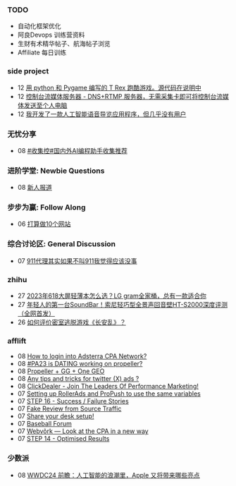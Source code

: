 ### TODO
-  自动化框架优化
-  阿良Devops 训练营资料
-  生财有术精华帖子、航海帖子浏览
-  Affiliate 每日训练

### side project
<!-- sideproject:START -->
-  12 [用 python 和 Pygame 编写的 T Rex 跑酷游戏。源代码在说明中](https://www.youtube.com/watch?v=pZySIXSelCA)
-  12 [控制台流媒体服务器 - DNS+RTMP 服务器，无需采集卡即可将控制台流媒体发送至个人电脑](https://github.com/Aioros/console-streaming-server)
-  12 [我开发了一款人工智能语音导览应用程序，但几乎没有用户](https://www.reddit.com/r/SideProject/comments/18gpp0e/ive_built_an_ai_audio_tour_app_but_have_almost_no/)<!-- sideproject:END -->


### 无忧分享
<!-- ruyo:START -->
-  08 [#收集控#国内外AI编程助手收集推荐](https://51.ruyo.net/18684.html)<!-- ruyo:END -->

### 进阶学堂: Newbie Questions
<!-- advertcn1:START -->
-  08 [新人报道](https://www.advertcn.com/thread-115279-1-1.html)<!-- advertcn1:END -->

### 步步为赢: Follow Along
<!-- advertcn2:START -->
-  06 [打算做10个网站](https://www.advertcn.com/thread-115247-1-1.html)<!-- advertcn2:END -->

### 综合讨论区: General Discussion
<!-- advertcn3:START -->
-  07 [911代理其实如果不叫911我觉得应该没事](https://www.advertcn.com/thread-115274-1-1.html)<!-- advertcn3:END -->


### zhihu
<!-- zhihu:START -->
-  27 [2023年618大屏轻薄本怎么选？LG gram全家桶，总有一款适合你](http://zhuanlan.zhihu.com/p/632641888?utm_campaign=rss&utm_medium=rss&utm_source=rss&utm_content=title)
-  27 [年轻人的第一台SoundBar！索尼轻巧型全景声回音壁HT-S2000深度评测（全网首发）](http://zhuanlan.zhihu.com/p/630990296?utm_campaign=rss&utm_medium=rss&utm_source=rss&utm_content=title)
-  26 [如何评价密室逃脱游戏《长安乱》？](http://www.zhihu.com/question/563950552/answer/3045961312?utm_campaign=rss&utm_medium=rss&utm_source=rss&utm_content=title)<!-- zhihu:END -->

### afflift
<!-- afflift:START -->
-  08 [How to login into Adsterra CPA Network?](https://afflift.com/f/threads/how-to-login-into-adsterra-cpa-network.13146/)
-  08 [#PA23 is DATING working on propeller?](https://afflift.com/f/threads/pa23-is-dating-working-on-propeller.11678/)
-  08 [Propeller + GG + One GEO](https://afflift.com/f/threads/propeller-gg-one-geo.12860/)
-  08 [Any tips and tricks for twitter &lpar;X&rpar; ads ?](https://afflift.com/f/threads/any-tips-and-tricks-for-twitter-x-ads.13259/)
-  08 [ClickDealer - Join The Leaders Of Performance Marketing!](https://afflift.com/f/threads/clickdealer-join-the-leaders-of-performance-marketing.2440/)
-  07 [Setting up RollerAds and ProPush to use the same variables](https://afflift.com/f/threads/setting-up-rollerads-and-propush-to-use-the-same-variables.13257/)
-  07 [STEP 16 - Success / Failure Stories](https://afflift.com/f/threads/step-16-success-failure-stories.12327/)
-  07 [Fake Review from Source Traffic](https://afflift.com/f/threads/fake-review-from-source-traffic.13258/)
-  07 [Share your desk setup!](https://afflift.com/f/threads/share-your-desk-setup.4023/)
-  07 [Baseball Forum](https://afflift.com/f/threads/baseball-forum.13075/)
-  07 [Webvõrk — Look at the CPA in a new way](https://afflift.com/f/threads/webv%C3%B5rk-%E2%80%94-look-at-the-cpa-in-a-new-way.2820/)
-  07 [STEP 14 - Optimised Results](https://afflift.com/f/threads/step-14-optimised-results.12325/)<!-- afflift:END -->

### 少数派
<!-- sspai:START -->
-  08 [WWDC24 前瞻：人工智能的浪潮里，Apple 又将带来哪些亮点](https://sspai.com/post/89308)<!-- sspai:END -->
